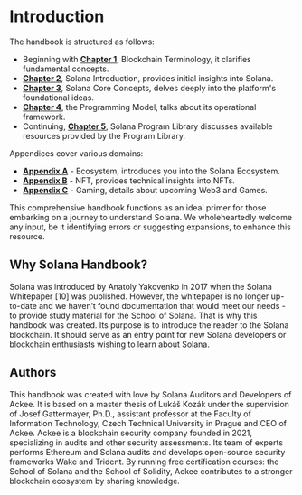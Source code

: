 # Introduction

The handbook is structured as follows:

- Beginning with <u>**Chapter 1**</u>, Blockchain Terminology, it clarifies fundamental concepts.
- <u>**Chapter 2**</u>, Solana Introduction, provides initial insights into Solana.
- <u>**Chapter 3**</u>, Solana Core Concepts, delves deeply into the platform's foundational ideas.
- <u>**Chapter 4**</u>, the Programming Model, talks about its operational framework.
- Continuing, <u>**Chapter 5**</u>, Solana Program Library discusses available resources provided by the Program Library.

Appendices cover various domains:

- <u>**Appendix A**</u> - Ecosystem, introduces you into the Solana Ecosystem.
- <u>**Appendix B**</u> - NFT, provides technical insights into NFTs.
- <u>**Appendix C**</u> - Gaming, details about upcoming Web3 and Games.

This comprehensive handbook functions as an ideal primer for those embarking on
a journey to understand Solana. We wholeheartedly welcome any input, be it identifying
errors or suggesting expansions, to enhance this resource.

## Why Solana Handbook?

Solana was introduced by Anatoly Yakovenko in 2017 when the Solana Whitepaper [10] was published. However, the whitepaper is no longer up-to-date and we haven’t found documentation that would meet our needs - to provide study material for the School of Solana.
That is why this handbook was created. Its purpose is to introduce the reader to the Solana blockchain. It should serve as an entry point for new Solana developers or blockchain enthusiasts wishing to learn about Solana.

## Authors

This handbook was created with love by Solana Auditors and Developers of Ackee. It is based on a master thesis of Lukáš Kozák under the supervision of Josef Gattermayer, Ph.D., assistant professor at the Faculty of Information Technology, Czech Technical University in Prague and CEO of Ackee.
Ackee is a blockchain security company founded in 2021, specializing in audits and other security assessments. Its team of experts performs Ethereum and Solana audits and develops open-source security frameworks Wake and Trident.
By running free certification courses: the School of Solana and the School of Solidity, Ackee contributes to a stronger blockchain ecosystem by sharing knowledge.
